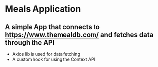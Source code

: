 # Meals Application

## A simple App that connects to https://www.themealdb.com/ and fetches data through the API

- Axios lib is used for data fetching
- A custom hook for using the Context API
